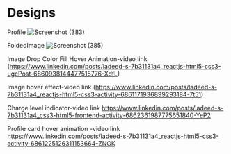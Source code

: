 # Designs
Profile
![Screenshot (383)](https://user-images.githubusercontent.com/81908636/139633028-1d728de3-78d0-43dc-8537-b12604ca8260.png)

FoldedImage
![Screenshot (385)](https://user-images.githubusercontent.com/81908636/139633994-432daf4d-c4c0-4614-97d9-3535d77126f9.png)

Image Drop Color Fill Hover Animation-video link (https://www.linkedin.com/posts/ladeed-s-7b31131a4_reactjs-html5-css3-ugcPost-6860938144477515776-XdfL)

Image hover effect-video link (https://www.linkedin.com/posts/ladeed-s-7b31131a4_reactjs-html5-css3-activity-6861171936899293184-7t51) 

Charge level indicator-video link https://www.linkedin.com/posts/ladeed-s-7b31131a4_css3-html5-frontend-activity-6862361987775651840-YeP2

Profile card hover animation -video link https://www.linkedin.com/posts/ladeed-s-7b31131a4_reactjs-html5-css3-activity-6861225126311153664-ZNGK
